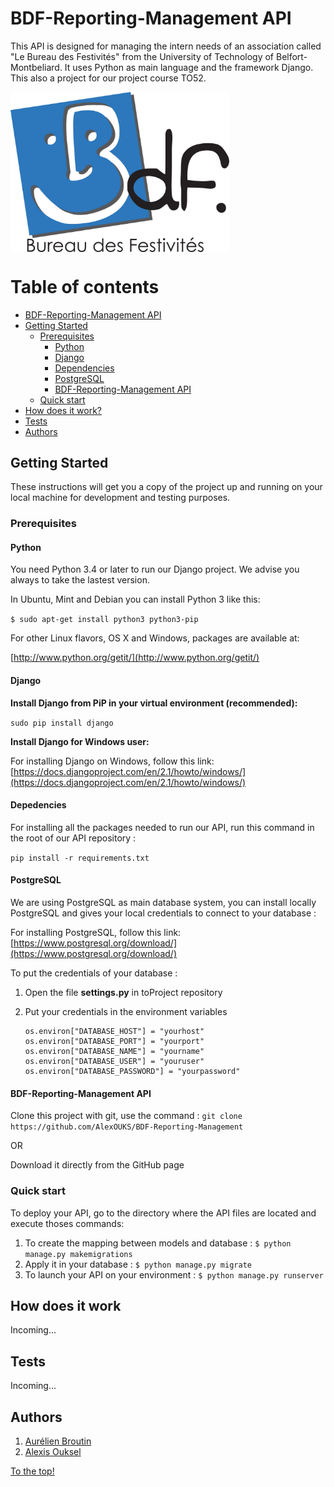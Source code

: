 # BDF-Reporting-Management API

This API is designed for managing the intern needs of an association called "Le Bureau des Festivités" from the University of Technology of Belfort-Montbeliard. It uses Python as main language and the framework Django. This also a project for our project course TO52.

<img src="https://github.com/AlexOUKS/BDF-Reporting-Management/blob/master/front/src/img/bdf.jpg" width="350" title="hover text" align="center">


Table of contents
=================
<!--ts-->
* [BDF-Reporting-Management API](#API-BDF)
* [Getting Started](#getting-started)
    * [Prerequisites](#prerequisites)
        * [Python](#python)
        * [Django](#django)
        * [Dependencies](#dependencies)
        * [PostgreSQL](#postgresql)
        * [BDF-Reporting-Management API](#bdf-reporting-management)
    * [Quick start](#quick-start)
* [How does it work?](#how-does-it-work)
* [Tests](#tests)
* [Authors](#authors)
<!--te-->

## Getting Started
These instructions will get you a copy of the project up and running on your local machine for development and testing purposes.

### Prerequisites

#### Python

You need Python 3.4 or later to run our Django project. We advise you always to take the lastest version.

In Ubuntu, Mint and Debian you can install Python 3 like this:

`$ sudo apt-get install python3 python3-pip`

For other Linux flavors, OS X and Windows, packages are available at:

[http://www.python.org/getit/](http://www.python.org/getit/)


#### Django

**Install Django from PiP in your virtual environment (recommended):**

```sudo pip install django```

**Install Django for Windows user:**

For installing Django on Windows, follow this link: [https://docs.djangoproject.com/en/2.1/howto/windows/](https://docs.djangoproject.com/en/2.1/howto/windows/)

#### Depedencies

For installing all the packages needed to run our API, run this command in the root of our API repository :

```pip install -r requirements.txt```

#### PostgreSQL

We are using PostgreSQL as main database system, you can install locally PostgreSQL and gives your local credentials to connect to your database :

For installing PostgreSQL, follow this link: [https://www.postgresql.org/download/](https://www.postgresql.org/download/)

To put the credentials of your database :

1. Open the file **settings.py** in toProject repository
2. Put your credentials in the environment variables

    ```
    os.environ["DATABASE_HOST"] = "yourhost"
    os.environ["DATABASE_PORT"] = "yourport"
    os.environ["DATABASE_NAME"] = "yourname"
    os.environ["DATABASE_USER"] = "youruser"
    os.environ["DATABASE_PASSWORD"] = "yourpassword"
    ```

#### BDF-Reporting-Management API

Clone this project with git, use the command : `git clone https://github.com/AlexOUKS/BDF-Reporting-Management`

OR

Download it directly from the GitHub page

### Quick start

To deploy your API, go to the directory where the API files are located and execute thoses commands:

1. To create the mapping between models and database :
`
$ python manage.py makemigrations
`
2. Apply it in your database :
`
$ python manage.py migrate
`
3. To launch your API on your environment :
`
$ python manage.py runserver
`

## How does it work

Incoming...

## Tests

Incoming...


## Authors

1. [Aurélien Broutin](https://github.com/AurelienBroutin)
2. [Alexis Ouksel](https://github.com/AlexOUKS)

[To the top!](#BDF-Reporting-Management-API)